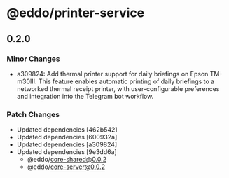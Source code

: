 # @eddo/printer-service

## 0.2.0

### Minor Changes

- a309824: Add thermal printer support for daily briefings on Epson TM-m30III. This feature enables automatic printing of daily briefings to a networked thermal receipt printer, with user-configurable preferences and integration into the Telegram bot workflow.

### Patch Changes

- Updated dependencies [462b542]
- Updated dependencies [600932a]
- Updated dependencies [a309824]
- Updated dependencies [9e3dd6a]
  - @eddo/core-shared@0.0.2
  - @eddo/core-server@0.0.2
